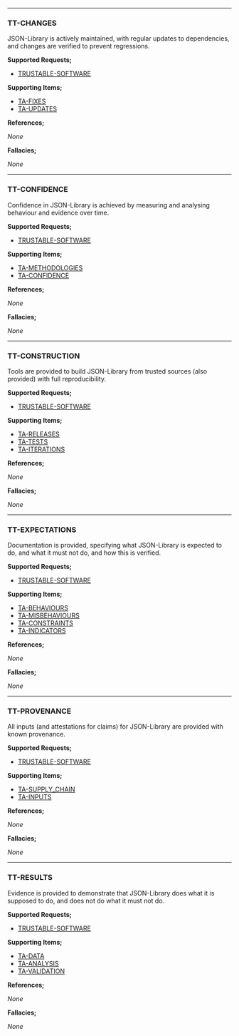 

---

### TT-CHANGES 

JSON-Library is actively maintained, with regular updates to dependencies, and changes are verified to prevent regressions.


**Supported Requests;**

- [TRUSTABLE-SOFTWARE](TRUSTABLE.md#trustable-software)

**Supporting Items;**

- [TA-FIXES](TA.md#ta-fixes)
- [TA-UPDATES](TA.md#ta-updates)



**References;**

_None_



**Fallacies;**

_None_


---

### TT-CONFIDENCE 

Confidence in JSON-Library is achieved by measuring and analysing behaviour and evidence over time.


**Supported Requests;**

- [TRUSTABLE-SOFTWARE](TRUSTABLE.md#trustable-software)

**Supporting Items;**

- [TA-METHODOLOGIES](TA.md#ta-methodologies)
- [TA-CONFIDENCE](TA.md#ta-confidence)



**References;**

_None_



**Fallacies;**

_None_


---

### TT-CONSTRUCTION 

Tools are provided to build JSON-Library from trusted sources (also provided) with full reproducibility.


**Supported Requests;**

- [TRUSTABLE-SOFTWARE](TRUSTABLE.md#trustable-software)

**Supporting Items;**

- [TA-RELEASES](TA.md#ta-releases)
- [TA-TESTS](TA.md#ta-tests)
- [TA-ITERATIONS](TA.md#ta-iterations)



**References;**

_None_



**Fallacies;**

_None_


---

### TT-EXPECTATIONS 

Documentation is provided, specifying what JSON-Library is expected to do, and what it must not do, and how this is verified.


**Supported Requests;**

- [TRUSTABLE-SOFTWARE](TRUSTABLE.md#trustable-software)

**Supporting Items;**

- [TA-BEHAVIOURS](TA.md#ta-behaviours)
- [TA-MISBEHAVIOURS](TA.md#ta-misbehaviours)
- [TA-CONSTRAINTS](TA.md#ta-constraints)
- [TA-INDICATORS](TA.md#ta-indicators)



**References;**

_None_



**Fallacies;**

_None_


---

### TT-PROVENANCE 

All inputs (and attestations for claims) for JSON-Library are provided with known provenance.


**Supported Requests;**

- [TRUSTABLE-SOFTWARE](TRUSTABLE.md#trustable-software)

**Supporting Items;**

- [TA-SUPPLY_CHAIN](TA.md#ta-supply_chain)
- [TA-INPUTS](TA.md#ta-inputs)



**References;**

_None_



**Fallacies;**

_None_


---

### TT-RESULTS 

Evidence is provided to demonstrate that JSON-Library does what it is supposed to do, and does not do what it must not do.


**Supported Requests;**

- [TRUSTABLE-SOFTWARE](TRUSTABLE.md#trustable-software)

**Supporting Items;**

- [TA-DATA](TA.md#ta-data)
- [TA-ANALYSIS](TA.md#ta-analysis)
- [TA-VALIDATION](TA.md#ta-validation)



**References;**

_None_



**Fallacies;**

_None_
